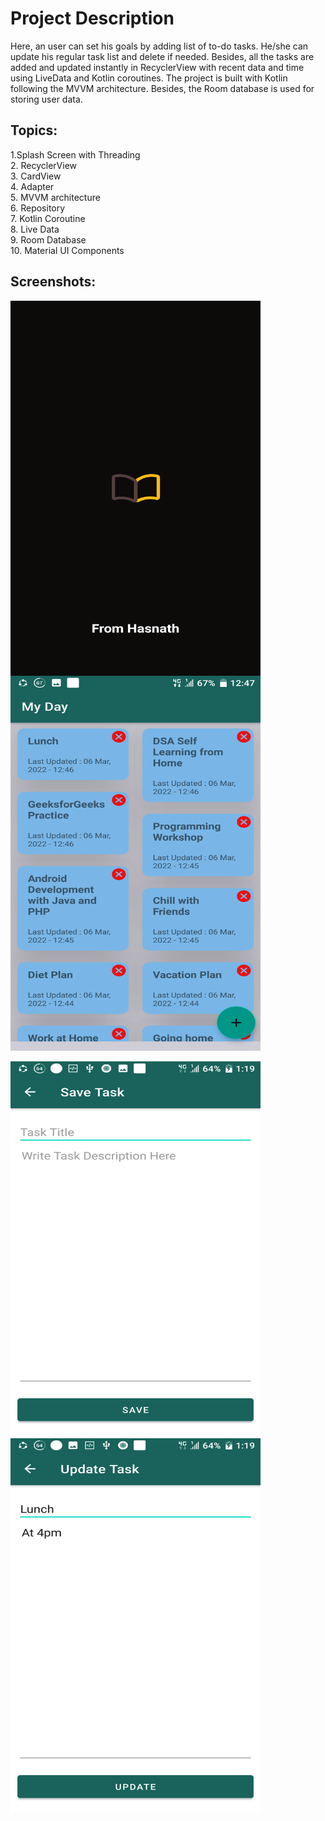 # Project Description


Here, an user can set his goals by adding list of to-do tasks.
He/she can update his regular task list and delete if needed.
Besides, all the tasks are added and updated instantly in RecyclerView with recent data and time using LiveData and Kotlin coroutines.
The project is built with Kotlin following the MVVM architecture. Besides, the Room database is used for storing user data.

## Topics:
1.Splash Screen with Threading  
2. RecyclerView  
3. CardView  
4. Adapter  
5. MVVM architecture  
6. Repository   
7. Kotlin Coroutine  
8. Live Data  
9. Room Database  
10. Material UI Components

## Screenshots:
<img align="middle" src="./Screenshots/Screenshot_20220306-123142.png" width="400" height="600" title="Welcome Screen" /> <img src="./Screenshots/Screenshot_20220306-124723.png" width="400" height="600" title="Home Screen" />

<img src="./Screenshots/Screenshot_20220306-131947.png" width="400" height="600" title="Add Notes Screen"  />
<img src="./Screenshots/Screenshot_20220306-132000.png" width="400" height="600" title="Udpate and Show Notes Screen" />
